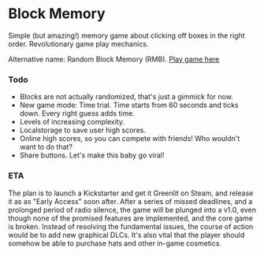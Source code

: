 # Block Memory
Simple (but amazing!) memory game about clicking off boxes in the right order. Revolutionary game play mechanics.

Alternative name: Random Block Memory (RMB). [Play game here](http://tinybits.dk/labs/rbm)

### Todo
* Blocks are not actually randomized, that's just a gimmick for now.
* New game mode: Time trial. Time starts from 60 seconds and ticks down. Every right guess adds time.
* Levels of increasing complexity.
* Localstorage to save user high scores.
* Online high scores, so you can compete with friends! Who wouldn't want to do that?
* Share buttons. Let's make this baby go viral!

### ETA
The plan is to launch a Kickstarter and get it Greenlit on Steam, and release it as as "Early Access" soon after.
After a series of missed deadlines, and a prolonged period of radio silence, the game will be plunged into a v1.0, even though none of the promised features are implemented, and the core game is broken.
Instead of resolving the fundamental issues, the course of action would be to add new graphical DLCs. It's also vital that the player should somehow be able to purchase hats and other in-game cosmetics.
